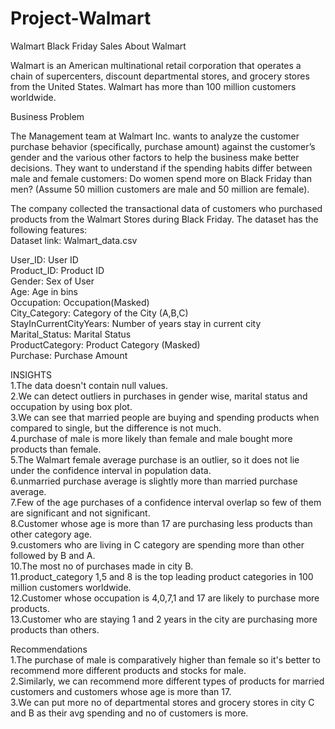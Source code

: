 # Project-Walmart
Walmart Black Friday Sales 
About Walmart

Walmart is an American multinational retail corporation that operates a chain of supercenters, discount departmental stores, and grocery stores from the United States. Walmart has more than 100 million customers worldwide.  


Business Problem  

The Management team at Walmart Inc. wants to analyze the customer purchase behavior (specifically, purchase amount) against the customer’s gender and the various other factors to help the business make better decisions. They want to understand if the spending habits differ between male and female customers: Do women spend more on Black Friday than men? (Assume 50 million customers are male and 50 million are female).  

The company collected the transactional data of customers who purchased products from the Walmart Stores during Black Friday. The dataset has the following features:  
Dataset link: Walmart_data.csv  

User_ID:	User ID  
Product_ID:	Product ID  
Gender:	Sex of User  
Age:	Age in bins  
Occupation:	Occupation(Masked)    
City_Category:	Category of the City (A,B,C)  
StayInCurrentCityYears:	Number of years stay in current city  
Marital_Status:	Marital Status  
ProductCategory:	Product Category (Masked)  
Purchase:	Purchase Amount  

INSIGHTS   
1.The data doesn't contain null values.  
2.We can detect outliers in purchases in gender wise, marital status and occupation by using box plot.  
3.We can see that married people are buying and spending products when compared to single, but the difference is not much.  
4.purchase of male is more likely than female and male bought more products than female.  
5.The Walmart female average purchase is an outlier, so it does not lie under the confidence interval in population data.  
6.unmarried purchase average is slightly more than married purchase average.  
7.Few of the age purchases of a confidence interval overlap so few of them are significant and not significant.  
8.Customer whose age is more than 17 are purchasing less products than other category age.  
9.customers who are living in C category are spending more than other followed by B and A.  
10.The most no of purchases made in city B.  
11.product_category 1,5 and 8 is the top leading product categories in 100 million customers worldwide.  
12.Customer whose occupation is 4,0,7,1 and 17 are likely to purchase more products.  
13.Customer who are staying 1 and 2 years in the city are purchasing more products than others.  

Recommendations   
1.The purchase of male is comparatively higher than female so it's better to recommend more different products and stocks for male.    
2.Similarly, we can recommend more different types of products for married customers and customers whose age is more than 17.    
3.We can put more no of departmental stores and grocery stores in city C and B as their avg spending and no of customers is more.     
